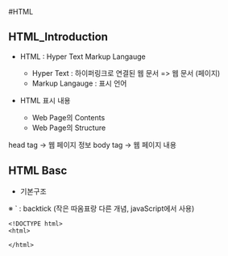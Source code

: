 #HTML

## HTML_Introduction

- HTML : Hyper Text Markup Langauge

  - Hyper Text : 하이퍼링크로 연결된 웹 문서 => 웹 문서 (페이지)
  - Markup Langauge : 표시 언어

- HTML 표시 내용
  - Web Page의 Contents
  - Web Page의 Structure

head tag -> 웹 페이지 정보
body tag -> 웹 페이지 내용

## HTML Basc

- 기본구조

※ ` : backtick (작은 따옴표랑 다른 개념, javaScript에서 사용)

```
<!DOCTYPE html>
<html>

</html>
```
